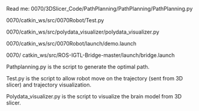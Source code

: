 Read me:
0070/3DSlicer_Code/PathPlanning/PathPlanning/PathPlanning.py
               
0070/catkin_ws/src/0070Robot/Test.py
                      
0070/catkin_ws/src/polydata_visualizer/polydata_visualizer.py
                             
0070/catkin_ws/src/0070Robot/launch/demo.launch
                             
0070/ catkin_ws/src/ROS-IGTL-Bridge-master/launch/bridge.launch
                         

Pathplanning.py is the script to generate the optimal path.

Test.py is the script to allow robot move on the trajectory (sent from 3D slicer) and trajectory visualization.

Polydata_visualizer.py is the script to visualize the brain model from 3D slicer.

